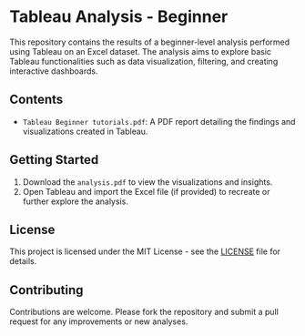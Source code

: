 # Tableau Analysis - Beginner

This repository contains the results of a beginner-level analysis performed using Tableau on an Excel dataset. The analysis aims to explore basic Tableau functionalities such as data visualization, filtering, and creating interactive dashboards.

## Contents
- `Tableau Beginner tutorials.pdf`: A PDF report detailing the findings and visualizations created in Tableau.

## Getting Started
1. Download the `analysis.pdf` to view the visualizations and insights.
2. Open Tableau and import the Excel file (if provided) to recreate or further explore the analysis.

## License
This project is licensed under the MIT License - see the [LICENSE](LICENSE) file for details.

## Contributing
Contributions are welcome. Please fork the repository and submit a pull request for any improvements or new analyses.
